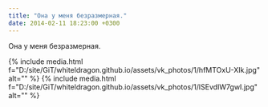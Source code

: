 ```yaml
---
title: "Она у меня безразмерная."
date: 2014-02-11 18:23:00 +0300
---
```


Она у меня безразмерная.


{% include media.html f="D:/site/GiT/whiteldragon.github.io/assets/vk_photos/1/hfMTOxU-XIk.jpg" alt="" %}
{% include media.html f="D:/site/GiT/whiteldragon.github.io/assets/vk_photos/1/lSEvdIW7gwI.jpg" alt="" %}
